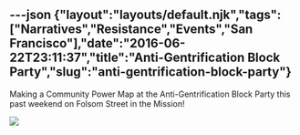 ---json
{"layout":"layouts/default.njk","tags":["Narratives","Resistance","Events","San Francisco"],"date":"2016-06-22T23:11:37","title":"Anti-Gentrification Block Party","slug":"anti-gentrification-block-party"}
---

Making a Community Power Map at the Anti-Gentrification Block Party this past weekend on Folsom Street in the Mission! 

![](https://images.squarespace-cdn.com/content/v1/52b7d7a6e4b0b3e376ac8ea2/1466636878921-AQF6WB3P34PHZ5HJA4KF/ke17ZwdGBToddI8pDm48kJ09lsZAItu55B7Y-ulAjmdZw-zPPgdn4jUwVcJE1ZvWgCjmTad1QpYCGph9EV4QZUJFbgE-7XRK3dMEBRBhUpx1nrhdDLcMAvzKbo-_qP8e8A1IZZ6Xo42NvFxQcJxwYciv0-pRGtRRiuy5aM_CPr8/image-asset.png)
